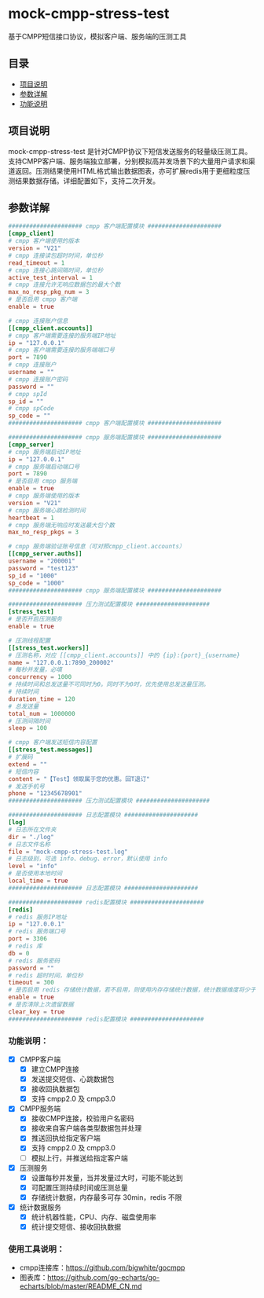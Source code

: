 # mock-cmpp-stress-test
基于CMPP短信接口协议，模拟客户端、服务端的压测工具


## 目录
- [项目说明](#项目说明)
- [参数详解](#参数详解)
- [功能说明](#功能说明)

## 项目说明

mock-cmpp-stress-test 是针对CMPP协议下短信发送服务的轻量级压测工具。支持CMPP客户端、服务端独立部署，分别模拟高并发场景下的大量用户请求和渠道返回。压测结果使用HTML格式输出数据图表，亦可扩展redis用于更细粒度压测结果数据存储。详细配置如下，支持二次开发。


## 参数详解
```toml
##################### cmpp 客户端配置模块 #####################
[cmpp_client]
# cmpp 客户端使用的版本
version = "V21"
# cmpp 连接读包超时时间，单位秒
read_timeout = 1
# cmpp 连接心跳间隔时间，单位秒
active_test_interval = 1
# cmpp 连接允许无响应数据包的最大个数
max_no_resp_pkg_num = 3
# 是否启用 cmpp 客户端
enable = true

# cmpp 连接账户信息
[[cmpp_client.accounts]]
# cmpp 客户端需要连接的服务端IP地址
ip = "127.0.0.1"
# cmpp 客户端需要连接的服务端端口号
port = 7890
# cmpp 连接账户
username = ""
# cmpp 连接账户密码
password = ""
# cmpp spId
sp_id = ""
# cmpp spCode
sp_code = ""
##################### cmpp 客户端配置模块 #####################

##################### cmpp 服务端配置模块 #####################
[cmpp_server]
# cmpp 服务端启动IP地址
ip = "127.0.0.1"
# cmpp 服务端启动端口号
port = 7890
# 是否启用 cmpp 服务端
enable = true
# cmpp 服务端使用的版本
version = "V21"
# cmpp 服务端心跳检测时间
heartbeat = 1
# cmpp 服务端无响应时发送最大包个数
max_no_resp_pkgs = 3

# cmpp 服务端验证账号信息（可对照cmpp_client.accounts）
[[cmpp_server.auths]]
username = "200001"
password = "test123"
sp_id = "1000"
sp_code = "1000"
##################### cmpp 服务端配置模块 #####################

##################### 压力测试配置模块 #####################
[stress_test]
# 是否开启压测服务
enable = true

# 压测线程配置
[[stress_test.workers]]
# 压测名称，对应 [[cmpp_client.accounts]] 中的 {ip}:{port}_{username}
name = "127.0.0.1:7890_200002"
# 每秒并发量，必填
concurrency = 1000
# 持续时间和总发送量不可同时为0。同时不为0时，优先使用总发送量压测。
# 持续时间
duration_time = 120
# 总发送量
total_num = 1000000
# 压测间隔时间
sleep = 100

# cmpp 客户端发送短信内容配置
[[stress_test.messages]]
# 扩展码
extend = ""
# 短信内容
content = "【Test】领取属于您的优惠。回T退订"
# 发送手机号
phone = "12345678901"
##################### 压力测试配置模块 #####################

##################### 日志配置模块 #####################
[log]
# 日志所在文件夹
dir = "./log"
# 日志文件名称
file = "mock-cmpp-stress-test.log"
# 日志级别，可选 info、debug、error，默认使用 info
level = "info"
# 是否使用本地时间
local_time = true
##################### 日志配置模块 #####################

##################### redis配置模块 ##################### 
[redis]
# redis 服务IP地址
ip = "127.0.0.1"
# redis 服务端口号
port = 3306
# redis 库
db = 0
# redis 服务密码
password = ""
# redis 超时时间，单位秒
timeout = 300
# 是否启用 redis 存储统计数据，若不启用，则使用内存存储统计数据，统计数据维度将少于启用 redis 存储统计数据。
enable = true
# 是否清除上次遗留数据
clear_key = true
##################### redis配置模块 ##################### 
```
### 功能说明：
- [x] CMPP客户端
    - [x] 建立CMPP连接
    - [x] 发送提交短信、心跳数据包
    - [x] 接收回执数据包
    - [x] 支持 cmpp2.0 及 cmpp3.0
- [x] CMPP服务端
    - [x] 接收CMPP连接，校验用户名密码
    - [x] 接收来自客户端各类型数据包并处理
    - [x] 推送回执给指定客户端
    - [x] 支持 cmpp2.0 及 cmpp3.0
    - [ ] 模拟上行，并推送给指定客户端
- [x] 压测服务
    - [x] 设置每秒并发量，当并发量过大时，可能不能达到
    - [x] 可配置压测持续时间或压测总量
    - [x] 存储统计数据，内存最多可存 30min，redis 不限
- [x] 统计数据服务
    - [x] 统计机器性能，CPU、内存、磁盘使用率
    - [x] 统计提交短信、接收回执数据

### 使用工具说明：
- cmpp连接库：https://github.com/bigwhite/gocmpp
- 图表库：https://github.com/go-echarts/go-echarts/blob/master/README_CN.md 







 